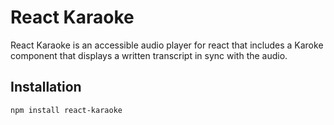 # React Karaoke

React Karaoke is an accessible audio player for react that includes a Karoke component that displays a written transcript in sync with the audio.

## Installation

`npm install react-karaoke`
